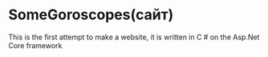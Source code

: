 # SomeGoroscopes(сайт)
This is the first attempt to make a website, it is written in C # on the Asp.Net Core framework
